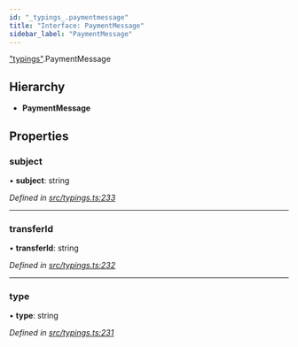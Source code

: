 ```yaml
---
id: "_typings_.paymentmessage"
title: "Interface: PaymentMessage"
sidebar_label: "PaymentMessage"
---
```


["typings"](../modules/_typings_.md).PaymentMessage

## Hierarchy

* **PaymentMessage**

## Properties

### subject

•  **subject**: string

*Defined in [src/typings.ts:233](https://github.com/trustlines-protocol/clientlib/blob/a897659/src/typings.ts#L233)*

___

### transferId

•  **transferId**: string

*Defined in [src/typings.ts:232](https://github.com/trustlines-protocol/clientlib/blob/a897659/src/typings.ts#L232)*

___

### type

•  **type**: string

*Defined in [src/typings.ts:231](https://github.com/trustlines-protocol/clientlib/blob/a897659/src/typings.ts#L231)*
